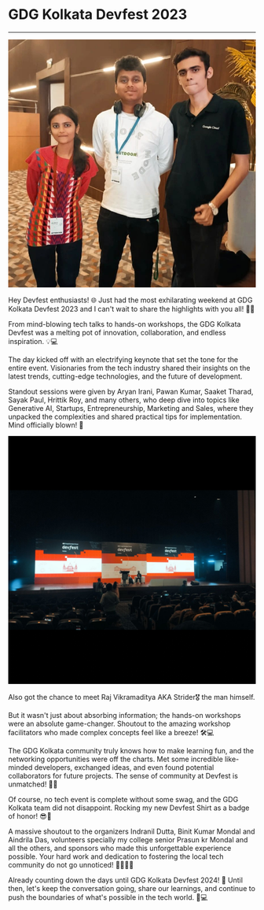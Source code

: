 # GDG Kolkata Devfest 2023

---

![dev02](../assets/images/dev02.jpg)

Hey Devfest enthusiasts! 🌐 Just had the most exhilarating weekend at GDG Kolkata Devfest 2023 and I can't wait to share the highlights with you all! 🚀✨

From mind-blowing tech talks to hands-on workshops, the GDG Kolkata Devfest was a melting pot of innovation, collaboration, and endless inspiration. 💡💻

The day kicked off with an electrifying keynote that set the tone for the entire event. Visionaries from the tech industry shared their insights on the latest trends, cutting-edge technologies, and the future of development.

Standout sessions were given by Aryan Irani, Pawan Kumar, Saaket Tharad, Sayak Paul, Hrittik Roy, and many others, who deep dive into topics like Generative AI, Startups, Entrepreneurship, Marketing and Sales, where they unpacked the complexities and shared practical tips for implementation. Mind officially blown! 🤯

![dev01](../assets/images/dev01.jpg)

Also got the chance to meet Raj Vikramaditya AKA Strider🎖 the man himself.

But it wasn't just about absorbing information; the hands-on workshops were an absolute game-changer. Shoutout to the amazing workshop facilitators who made complex concepts feel like a breeze! 🛠️💻

The GDG Kolkata community truly knows how to make learning fun, and the networking opportunities were off the charts. Met some incredible like-minded developers, exchanged ideas, and even found potential collaborators for future projects. The sense of community at Devfest is unmatched! 🤝🌐

Of course, no tech event is complete without some swag, and the GDG Kolkata team did not disappoint. Rocking my new Devfest Shirt as a badge of honor! 😎👾

A massive shoutout to the organizers Indranil Dutta, Binit Kumar Mondal and Aindrila Das, volunteers specially my college senior Prasun kr Mondal and all the others, and sponsors who made this unforgettable experience possible. Your hard work and dedication to fostering the local tech community do not go unnoticed! 🙌🏽👏🏽

Already counting down the days until GDG Kolkata Devfest 2024! 📆 Until then, let's keep the conversation going, share our learnings, and continue to push the boundaries of what's possible in the tech world. 🚀💻